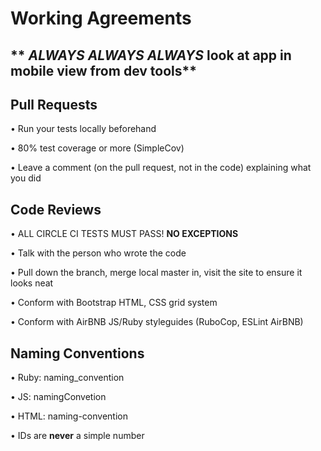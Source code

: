 # Working Agreements

## ** *ALWAYS ALWAYS ALWAYS* look at app in mobile view from dev tools**

## Pull Requests
• Run your tests locally beforehand

• 80% test coverage or more (SimpleCov)

• Leave a comment (on the pull request, not in the code) explaining what you did

## Code Reviews
• ALL CIRCLE CI TESTS MUST PASS! **NO EXCEPTIONS**

• Talk with the person who wrote the code

• Pull down the branch, merge local master in, visit the site to ensure it looks neat

• Conform with Bootstrap HTML, CSS grid system

• Conform with AirBNB JS/Ruby styleguides (RuboCop, ESLint AirBNB)

## Naming Conventions

• Ruby: naming_convention

• JS: namingConvetion

• HTML: naming-convention

• IDs are **never** a simple number
